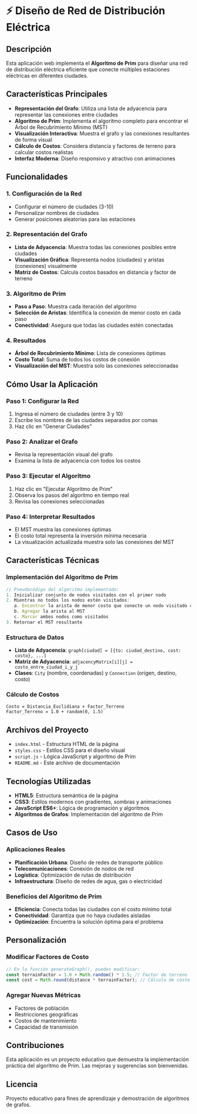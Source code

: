 # ⚡ Diseño de Red de Distribución Eléctrica

## Descripción

Esta aplicación web implementa el **Algoritmo de Prim** para diseñar una red de distribución eléctrica eficiente que conecte múltiples estaciones eléctricas en diferentes ciudades.

## Características Principales

- **Representación del Grafo**: Utiliza una lista de adyacencia para representar las conexiones entre ciudades
- **Algoritmo de Prim**: Implementa el algoritmo completo para encontrar el Árbol de Recubrimiento Mínimo (MST)
- **Visualización Interactiva**: Muestra el grafo y las conexiones resultantes de forma visual
- **Cálculo de Costos**: Considera distancia y factores de terreno para calcular costos realistas
- **Interfaz Moderna**: Diseño responsivo y atractivo con animaciones

## Funcionalidades

### 1. Configuración de la Red
- Configurar el número de ciudades (3-10)
- Personalizar nombres de ciudades
- Generar posiciones aleatorias para las estaciones

### 2. Representación del Grafo
- **Lista de Adyacencia**: Muestra todas las conexiones posibles entre ciudades
- **Visualización Gráfica**: Representa nodos (ciudades) y aristas (conexiones) visualmente
- **Matriz de Costos**: Calcula costos basados en distancia y factor de terreno

### 3. Algoritmo de Prim
- **Paso a Paso**: Muestra cada iteración del algoritmo
- **Selección de Aristas**: Identifica la conexión de menor costo en cada paso
- **Conectividad**: Asegura que todas las ciudades estén conectadas

### 4. Resultados
- **Árbol de Recubrimiento Mínimo**: Lista de conexiones óptimas
- **Costo Total**: Suma de todos los costos de conexión
- **Visualización del MST**: Muestra solo las conexiones seleccionadas

## Cómo Usar la Aplicación

### Paso 1: Configurar la Red
1. Ingresa el número de ciudades (entre 3 y 10)
2. Escribe los nombres de las ciudades separados por comas
3. Haz clic en "Generar Ciudades"

### Paso 2: Analizar el Grafo
- Revisa la representación visual del grafo
- Examina la lista de adyacencia con todos los costos

### Paso 3: Ejecutar el Algoritmo
1. Haz clic en "Ejecutar Algoritmo de Prim"
2. Observa los pasos del algoritmo en tiempo real
3. Revisa las conexiones seleccionadas

### Paso 4: Interpretar Resultados
- El MST muestra las conexiones óptimas
- El costo total representa la inversión mínima necesaria
- La visualización actualizada muestra solo las conexiones del MST

## Características Técnicas

### Implementación del Algoritmo de Prim
```javascript
// Pseudocódigo del algoritmo implementado:
1. Inicializar conjunto de nodos visitados con el primer nodo
2. Mientras no todos los nodos estén visitados:
   a. Encontrar la arista de menor costo que conecte un nodo visitado con uno no visitado
   b. Agregar la arista al MST
   c. Marcar ambos nodos como visitados
3. Retornar el MST resultante
```

### Estructura de Datos
- **Lista de Adyacencia**: `graph[ciudad] = [{to: ciudad_destino, cost: costo}, ...]`
- **Matriz de Adyacencia**: `adjacencyMatrix[i][j] = costo_entre_ciudad_i_y_j`
- **Clases**: `City` (nombre, coordenadas) y `Connection` (origen, destino, costo)

### Cálculo de Costos
```
Costo = Distancia_Euclidiana × Factor_Terreno
Factor_Terreno = 1.0 + random(0, 1.5)
```

## Archivos del Proyecto

- `index.html` - Estructura HTML de la página
- `styles.css` - Estilos CSS para el diseño visual
- `script.js` - Lógica JavaScript y algoritmo de Prim
- `README.md` - Este archivo de documentación

## Tecnologías Utilizadas

- **HTML5**: Estructura semántica de la página
- **CSS3**: Estilos modernos con gradientes, sombras y animaciones
- **JavaScript ES6+**: Lógica de programación y algoritmos
- **Algoritmos de Grafos**: Implementación del algoritmo de Prim

## Casos de Uso

### Aplicaciones Reales
- **Planificación Urbana**: Diseño de redes de transporte público
- **Telecomunicaciones**: Conexión de nodos de red
- **Logística**: Optimización de rutas de distribución
- **Infraestructura**: Diseño de redes de agua, gas o electricidad

### Beneficios del Algoritmo de Prim
- **Eficiencia**: Conecta todas las ciudades con el costo mínimo total
- **Conectividad**: Garantiza que no haya ciudades aisladas
- **Optimización**: Encuentra la solución óptima para el problema

## Personalización

### Modificar Factores de Costo
```javascript
// En la función generateGraph(), puedes modificar:
const terrainFactor = 1.0 + Math.random() * 1.5; // Factor de terreno
const cost = Math.round(distance * terrainFactor); // Cálculo de costo
```

### Agregar Nuevas Métricas
- Factores de población
- Restricciones geográficas
- Costos de mantenimiento
- Capacidad de transmisión

## Contribuciones

Esta aplicación es un proyecto educativo que demuestra la implementación práctica del algoritmo de Prim. Las mejoras y sugerencias son bienvenidas.

## Licencia

Proyecto educativo para fines de aprendizaje y demostración de algoritmos de grafos.
